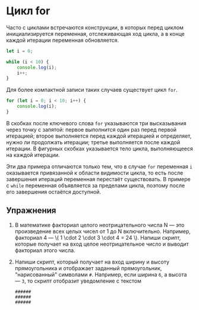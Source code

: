 # Цикл for

Часто с циклами встречаются конструкции, в которых перед циклом инициализируется переменная, отслеживающая ход цикла, а в конце каждой итерации переменная обновляется.

```js
let i = 0;

while (i < 10) {
    console.log(i);
    i++;
}
```

Для более компактной записи таких случаев существует цикл `for`.

```js
for (let i = 0; i < 10; i++) {
    console.log(i);
}
```

В скобках после ключевого слова `for` указываются три высказывания через точку с запятой: первое выполнится один раз перед первой итерацией; второе выполняется перед каждой итерацией и определяет, нужно ли продолжать итерации; третье выполняется после каждой итерации. В фигурных скобках указывается тело цикла, выполняющееся на каждой итерации.

Эти два примера отличаются только тем, что в случае `for` переменная `i` оказывается привязанной к области видимости цикла, то есть после завершения итераций переменная перестаёт существовать. В примере с `while` переменная объявляется за пределами цикла, поэтому после его завершения остаётся доступной.

## Упражнения

1. В математике факториал целого неотрицательного числа N — это произведение всех целых чисел от 1 до N включительно. Например, факториал 4 — \\( 1 \cdot 2 \cdot 3 \cdot 4 = 24 \\). Напиши скрипт, которые получает на вход целое неотрицательное число и выводит факториал этого числа.

1. Напиши скрипт, который получает на вход ширину и высоту прямоугольника и отображает заданный прямоугольник, "нарисованный" символами `#`. Например, если ширина `6`, а высота — `3`, то скрипт отобразит уведомление с текстом

    ```
    ######
    ######
    ######
    ```
